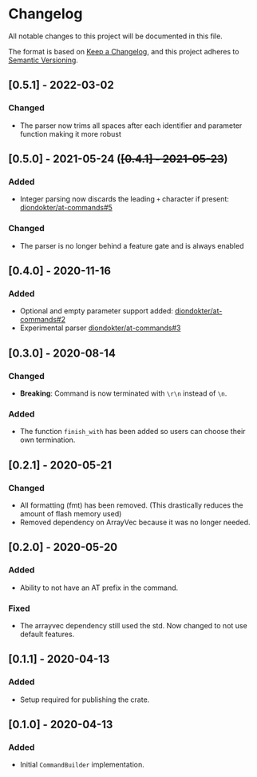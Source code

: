 # Changelog
All notable changes to this project will be documented in this file.

The format is based on [Keep a Changelog](https://keepachangelog.com/en/1.0.0/),
and this project adheres to [Semantic Versioning](https://semver.org/spec/v2.0.0.html).

## [0.5.1] - 2022-03-02
### Changed
- The parser now trims all spaces after each identifier and parameter function making it more robust

## [0.5.0] - 2021-05-24 (~~[0.4.1] - 2021-05-23~~)
### Added
- Integer parsing now discards the leading `+` character if present: [diondokter/at-commands#5](https://github.com/diondokter/at-commands/pull/5)

### Changed
- The parser is no longer behind a feature gate and is always enabled

## [0.4.0] - 2020-11-16
### Added
- Optional and empty parameter support added: [diondokter/at-commands#2](https://github.com/diondokter/at-commands/pull/2)
- Experimental parser [diondokter/at-commands#3](https://github.com/diondokter/at-commands/pull/3)

## [0.3.0] - 2020-08-14
### Changed
- **Breaking**: Command is now terminated with `\r\n` instead of `\n`.

### Added
- The function `finish_with` has been added so users can choose their own termination.

## [0.2.1] - 2020-05-21
### Changed
- All formatting (fmt) has been removed. (This drastically reduces the amount of flash memory used)
- Removed dependency on ArrayVec because it was no longer needed.

## [0.2.0] - 2020-05-20
### Added
- Ability to not have an AT prefix in the command.

### Fixed
- The arrayvec dependency still used the std. Now changed to not use default features.

## [0.1.1] - 2020-04-13
### Added
- Setup required for publishing the crate.

## [0.1.0] - 2020-04-13
### Added
- Initial `CommandBuilder` implementation.
